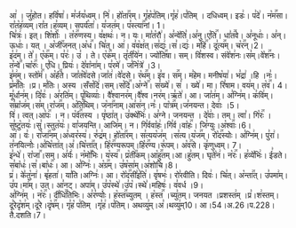 

  
आ꣢ । जु꣣होत। हवि꣡षा꣢। म꣣र्जय꣣ध्वम्। नि꣢। हो꣡ता꣢꣯रम्। गृ꣣ह꣡प꣢तिम्।गृ꣣ह꣢।प꣣तिम् । दधिध्वम्। इडः꣢। प꣣दे꣢। न꣡म꣢꣯सा। रा꣣त꣡ह꣢व्यम्।रा꣣त।ह꣣व्यम्। सपर्य꣡ता꣢। य꣣जत꣢म्। प꣣स्त्या꣢꣯नां। 1।  
चि꣣त्रः꣢। इत्। शि꣡शोः꣢꣯ । त꣡रु꣢꣯णस्य। व꣣क्षथः꣢। न। यः। मा꣣त꣡रौ꣢। अ꣣न्वे꣡ति꣣।अ꣣नु।ए꣡ति꣢꣯। धा꣣त꣢꣯वे। अ꣣नूधाः꣢। अ꣣न्। ऊधाः꣢। यत् । अ꣡जी꣢꣯जनत्।अ꣡ध꣢꣯। चि꣣त्। आ꣢। व꣣व꣡क्ष꣢त्।स꣣द्यः꣢।स꣣।द्यः꣢। म꣡हि꣢꣯।
दू꣣त्य꣢꣯म्। च꣡र꣢꣯न्।2।  
इ꣣द꣢म्। ते꣣। ए꣡क꣢꣯म्। प꣣रः꣢। उ꣣ । ते। ए꣡क꣢꣯म्। तृ꣣ती꣡ये꣢न। ज्यो꣡ति꣢꣯षा। सम्। वि꣣शस्व। संवे꣡श꣢नः।स꣣म्।वे꣡श꣢꣯नः। त꣡न्वे꣢꣯।चा꣡रुः꣢꣯। ए꣣धि। प्रियः꣢। दे꣣वा꣡ना꣢म्। प꣣रमे꣢। ज꣣नि꣡त्रे꣢ ।3।  
इ꣣म꣢म्। स्तो꣡मं꣢꣯। अ꣡र्ह꣢꣯ते। जा꣣त꣡वे꣢दसे।जा꣣त꣢।वे꣣दसे। र꣡थ꣢꣯म्। इ꣣व। स꣢꣯म्। म꣣हेम। मनीष꣡या꣢। भ꣣द्रा꣢ ।हि ।नः꣣। प्र꣡म꣢꣯तिः ।प्र। म꣣तिः। अस्य ।सँस꣡दि꣢।सम्।स꣡दि꣢꣯।अ꣡ग्ने꣢꣯। स꣣ख्ये꣢। स꣣ । ख्ये꣢। मा। रि꣣षाम। वय꣢म्। त꣡व꣢꣯। 4।  
मू꣣र्धान꣢म्। दि꣣वः꣢। अ꣣रति꣢म्। पृ꣣थिव्याः꣢। वै꣣श्वानर꣢म्।वै꣣श्व।नर꣢म्।ऋ꣣ते꣢। आ। जा꣣त꣢म्। अ꣣ग्नि꣢म्। क꣣वि꣢म्।
स꣣म्रा꣡ज꣢म्।स꣣म्।रा꣡ज꣢꣯म्। अ꣡ति꣢꣯थिम्। ज꣡ना꣢꣯नाम्।आ꣣स꣢न्।नः꣣। पा꣡त्र꣢꣯म्।ज꣣नयन्त। देवाः꣢ ।5।  
वि꣢। त्वत्।आ꣡पः꣢꣯ । न। प꣡र्व꣢꣯तस्य । पृ꣣ष्ठा꣢त्। उ꣣क्थे꣡भिः꣢। अ꣣ग्ने। जनयन्त । दे꣣वाः꣢। तम्। त्वा꣣। गि꣡रः꣢꣯ ।
सु꣣ष्टु꣡तयः꣢।सु꣣।स्तुत꣡यः꣢। वा꣣जयन्ति। आजि꣢म्। न। गि꣣र्ववा꣡हः꣢।गि꣣र्व।वा꣡हः꣢꣯। जि꣣ग्युः।अ꣡श्वाः꣢꣯।6।  
आ꣢। वः꣣। रा꣡जा꣢꣯नम्।अ꣣ध्वर꣡स्य꣢। रु꣣द्र꣢म्। हो꣡ता꣢꣯रम्। स꣣त्यय꣡ज꣢म् ।स꣣त्य।य꣡ज꣢꣯म्। रो꣡द꣢꣯स्योः। अ꣣ग्नि꣢म्। पु꣣रा꣢। त꣣नयित्नोः꣢।अ꣣चि꣡त्ता꣢त्।अ꣣।चि꣡त्ता꣢꣯त्।
हि꣡र꣢꣯ण्यरूपम्।हि꣡र꣢꣯ण्य।रू꣣पम्। अ꣡व꣢꣯से। कृ꣣णुध्वम्। 7।  
इ꣣न्धे꣢। रा꣡जा꣢꣯।सम्। अ꣣र्यः꣢। न꣡मो꣢꣯भिः। य꣡स्य꣢꣯। प्र꣡ती꣢꣯कम्।आ꣡हु꣢꣯तम्।आ।हु꣣तम्। घृते꣡न꣢। न꣡रः꣢꣯। ह꣣व्ये꣡भिः꣢। ई꣣डते। स꣣बा꣡धः꣢।स꣣।बा꣡धः꣢꣯। आ। अ꣣ग्निः꣢। अ꣡ग्र꣢꣯म्। उ꣣ष꣡सा꣢म्।अ꣣शोचि।8।  
प्र꣢। के꣣तु꣡ना꣢। बृ꣣हता꣢। या꣣ति।अग्निः꣢। आ। रो꣡द꣢꣯सी꣣इ꣡ति꣢। वृ꣣षभः꣢। रो꣣रवीति। दिवः꣢। चि꣣त्। अ꣡न्ता꣢꣯त्। उ꣣पमा꣢म्।उ꣣प।मा꣢म्। उत्। आ꣣नट्। अपा꣢म्। उ꣣प꣡स्थे꣢।उ꣣प꣡।स्थे꣣।महिषः꣢। व꣣वर्ध ।9।  
अ꣣ग्नि꣢म् । न꣡रः꣢꣯। दी꣡धि꣢꣯तिभिः। अ꣣र꣡ण्योः꣢। ह꣡स्त꣢꣯च्युतम् । ह꣡स्त꣢꣯ ।च्यु꣣तम्। जनयत ।प्रशस्त꣢म् ।प्र꣣।श꣢स्तम्। दू꣣रेदृ꣡श꣢म्।दू꣣रे।दृ꣡ष꣢꣯म्। गृ꣣ह꣡ प꣢तिम् ।गृ꣣ह꣢।प꣣तिम्। अथव्यु꣢म्।अ꣣।थव्यु꣢म्10।
आ।54।अ.26।प.228।तै.दशति।7।  
